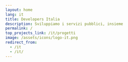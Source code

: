 ```yaml
---
layout: home
lang: it
title: Developers Italia
description: Sviluppiamo i servizi pubblici, insieme
permalink: /
top_projects_link: /it/progetti
image: /assets/icons/logo-it.png
redirect_from:
  - /it
  - /it/
---
```

